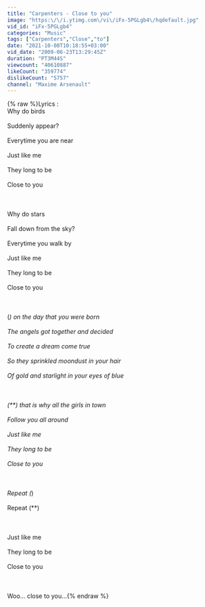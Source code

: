 ```yaml
---
title: "Carpenters - Close to you"
image: "https:\/\/i.ytimg.com\/vi\/iFx-5PGLgb4\/hqdefault.jpg"
vid_id: "iFx-5PGLgb4"
categories: "Music"
tags: ["Carpenters","Close","to"]
date: "2021-10-08T10:18:55+03:00"
vid_date: "2009-06-23T13:29:45Z"
duration: "PT3M44S"
viewcount: "40610887"
likeCount: "359774"
dislikeCount: "5757"
channel: "Maxime Arsenault"
---
```

{% raw %}Lyrics : <br />Why do birds<br /><br />Suddenly appear? <br /><br />Everytime you are near<br /><br />Just like me<br /><br />They long to be<br /><br />Close to you<br /><br /><br /><br />Why do stars<br /><br />Fall down from the sky? <br /><br />Everytime you walk by<br /><br />Just like me<br /><br />They long to be<br /><br />Close to you<br /><br /><br /><br />(*) on the day that you were born<br /><br />The angels got together and decided<br /><br />To create a dream come true<br /><br />So they sprinkled moondust in your hair<br /><br />Of gold and starlight in your eyes of blue<br /><br /><br /><br />(**) that is why all the girls in town<br /><br />Follow you all around<br /><br />Just like me<br /><br />They long to be<br /><br />Close to you<br /><br /><br /><br />Repeat (*)<br /><br />Repeat (**)<br /><br /><br /><br />Just like me<br /><br />They long to be<br /><br />Close to you<br /><br /><br /><br />Woo... close to you...{% endraw %}
